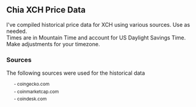 ## Chia XCH Price Data  
I've compiled historical price data for XCH using various sources. Use as needed.  
Times are in Mountain Time and account for US Daylight Savings Time. Make adjustments for your timezone.  
### Sources
The following sources were used for the historical data  
  
&nbsp;&nbsp;&nbsp;&nbsp; <sup>- coingecko.com</sup>  
&nbsp;&nbsp;&nbsp;&nbsp; <sup>- coinmarketcap.com</sup>   
&nbsp;&nbsp;&nbsp;&nbsp; <sup>- coindesk.com</sup>   
